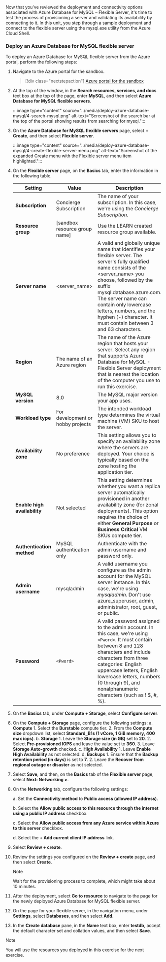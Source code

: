 Now that you've reviewed the deployment and connectivity options associated with Azure Database for MySQL – Flexible Server, it's time to test the process of provisioning a server and validating its availability by connecting to it. In this unit, you step through a sample deployment and connect to the flexible server using the mysql.exe utility from the Azure Cloud Shell.

### Deploy an Azure Database for MySQL flexible server

To deploy an Azure Database for MySQL flexible server from the Azure portal, perform the following steps:

1. Navigate to the Azure portal for the sandbox.

   > [!div class="nextstepaction"]
   > [Azure portal for the sandbox](https://portal.azure.com/learn.docs.microsoft.com?azure-portal=true)

2. At the top of the window, in the **Search resources, services, and docs** text box at the top of the page, enter **MySQL**, and then select **Azure Database for MySQL flexible servers**.

    :::image type="content" source="../media/deploy-azure-database-mysql/4-search-mysql.png" alt-text="Screenshot of the search bar at the top of the portal showing results from searching for mysql.":::

3. On the **Azure Database for MySQL flexible servers** page, select **+ Create**, and then select **Flexible server**.

    :::image type="content" source="../media/deploy-azure-database-mysql/4-create-flexible-server-menu.png" alt-text="Screenshot of the expanded Create menu with the Flexible server menu item highlighted.":::

4. On the **Flexible server** page, on the **Basics** tab, enter the information in the following table.

   | **Setting** | **Value** | **Description** |
   | --- | --- | --- |
   | **Subscription** | Concierge Subscription | The name of your subscription. In this case, we're using the *Concierge Subscription*. |
   | **Resource group** | <rgn>[sandbox resource group name]</rgn> | Use the LEARN created resource group available. |
   | **Server name** | <server_name> | A valid and globally unique name that identifies your flexible server. The server's fully qualified name consists of the <server_name> you choose, followed by the suffix mysql.database.azure.com. The server name can contain only lowercase letters, numbers, and the hyphen (-) character. It must contain between 3 and 63 characters. |
   | **Region** | The name of an Azure region | The name of the Azure region that hosts your server. Select any region that supports Azure Database for MySQL - Flexible Server deployment that is nearest the location of the computer you use to run this exercise. |
   | **MySQL version** | 8.0 | The MySQL major version your app uses. |
   | **Workload type** | For development or hobby projects | The intended workload type determines the virtual machine (VM) SKU to host the server. |
   | **Availability zone** | No preference | This setting allows you to specify an availability zone where the servers are deployed. Your choice is typically based on the zone hosting the application tier. |
   | **Enable high availability** | Not selected | This setting determines whether you want a replica server automatically provisioned in another availability zone (for zonal deployments). This option requires the choice of either **General Purpose** or **Business Critical** VM SKUs compute tier. |
   | **Authentication method** | MySQL authentication only | Authenticate with the admin username and password only. |
   | **Admin username** | mysqladmin | A valid username you configure as the admin account for the MySQL server instance. In this case, we're using *mysqladmin*. Don't use azure_superuser, admin, administrator, root, guest, or public. |
   | **Password** | `<Pword>` | A valid password assigned to the admin account. In this case, we're using `<Pword>`. It must contain between 8 and 128 characters and include characters from three categories: English uppercase letters, English lowercase letters, numbers (0 through 9), and nonalphanumeric characters (such as ! $, #, %). |

5. On the **Basics** tab, under **Compute + Storage**, select **Configure server**.

6. On the **Compute + Storage** page, configure the following settings:
    a. **Compute**
        1. Select the **Burstable** compute tier.
        2. From the **Compute** **size** dropdown list, select **Standard_B1s (1 vCore, 1 GiB memory, 400 max iops)**.
    b. **Storage**
       1. Leave the **Storage size (in GB)** set to **20**.
       2. Select **Pre-provisioned IOPS** and leave the value set to **360**.
       3. Leave **Storage Auto-growth** checked.
    c. **High Availability**
       1. Leave **Enable High Availability** as not selected.
    d. **Backups**
       1. Ensure that the **Backup retention period (in days)** is set to **7**.
       2. Leave the **Recover from regional outage or disaster** as not selected.

7. Select **Save**, and then, on the **Basics** tab of the **Flexible server** page, select **Next: Networking >**.

8. On the **Networking** tab, configure the following settings:

    a. Set the **Connectivity method** to **Public access (allowed IP address)**.

    b. Select the **Allow public access to this resource through the internet using a public IP address** checkbox.

    c. Select the **Allow public access from any Azure service within Azure to this server** checkbox.

    d. Select the **+ Add current client IP address** link.

9. Select **Review + create**.

10. Review the settings you configured on the **Review + create** page, and then select **Create**.

    > [!NOTE]  
    > Wait for the provisioning process to complete, which might take about 10 minutes.

11. After the deployment, select **Go to resource** to navigate to the page for the newly deployed Azure Database for MySQL flexible server.

12. On the page for your flexible server, in the navigation menu, under **Settings**, select **Databases**, and then select **Add**.

13. In the **Create database** pane, in the **Name** text box, enter **testdb**, accept the default character set and collation values, and then select **Save**.

> [!NOTE]  
> You will use the resources you deployed in this exercise for the next exercise.

